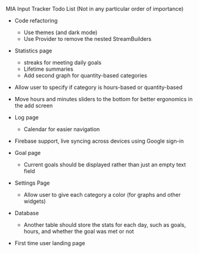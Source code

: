 MIA Input Tracker Todo List (Not in any particular order of importance)

- Code refactoring
    - Use themes (and dark mode)
    - Use Provider to remove the nested StreamBuilders
    
- Statistics page
    - streaks for meeting daily goals
    - Lifetime summaries
    - Add second graph for quantity-based categories
- Allow user to specify if category is hours-based or quantity-based
- Move hours and minutes sliders to the bottom for better ergonomics in the add screen
- Log page
    - Calendar for easier navigation
- Firebase support, live syncing across devices using Google sign-in
- Goal page
    - Current goals should be displayed rather than just an empty text field
- Settings Page
    - Allow user to give each category a color (for graphs and other widgets)
- Database
    - Another table should store the stats for each day, such as
    goals, hours, and whether the goal was met or not
- First time user landing page
   
